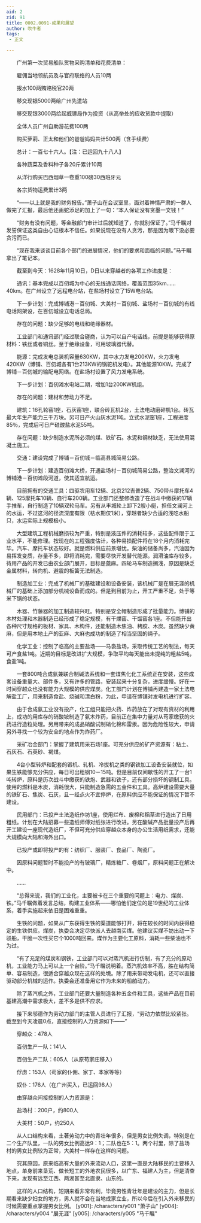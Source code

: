 ```yaml
---
aid: 2
zid: 91
title: 0002.0091-成果和展望
author: 吹牛者
tags: 
 - 正文

---
```




　　广州第一次贸易船队货物采购清单和花费清单：

　　雇佣当地领航员及与官府联络的人员10两

　　报水100两贿赂税官20两

　　移交现银5000两给广州先遣站

　　移交现银3000两给起威镖局作为投资（从高举处的应收货款中提取）

　　全体人员广州自助游花费100两

　　购买萝莉、正太和他们的爸爸妈妈共计500两（含手续费）

　　总计：一百七十六人。【注：已运回九十八人】

　　各种蔬菜及香料种子各20斤累计10两

　　从洋行购买巴西烟草一卷重100磅30西班牙元

　　各宗货物运费累计3两

　　“——以上就是我的财务报告。”萧子山在会议室里，面对着神情严肃的一群人做完了汇报，最后他还画蛇添足的加上了一句：“本人保证没有贪墨一文钱！”

　　“财务有没有问题，等金融部门审计过后就知道了，你就别保证了。”马千瞩对发誓保证这类自由心证根本不信任。如果说现在没有人贪污，那是因为眼下没必要贪污而已。

　　“现在我来谈谈目前各个部门的进展情况，他们的要求和面临的问题。”马千瞩拿出了笔记本。

　　截至到今天：1628年11月10日，D日以来穿越者的各项工作进度是：

　　通讯：基本完成以百仞城为中心的无线通话网络，覆盖范围35km……40km。在广州设立了远程电台站，在盐场村设立了15W电台站。

　　下一步计划：完成博铺港－百仞城、大美村－百仞城、盐场村－百仞城的有线电话网架设，在百仞城设立电话总局。

　　存在的问题：缺少足够的电线和绝缘器材。

　　工业部门和通讯部门经过联合磋商，认为可以自产电话线，前提是能够获得原材料：铁丝或者铜丝。至于绝缘设备，可用玻璃器代替。

　　能源：完成发电总装机容量630KW，其中水力发电200KW，火力发电420KW（博铺、百仞城各有1台213KW的锅驼机发电）。其他能源10KW。完成了博铺－百仞城的输配电网络。在盐场村设置了风力发电系统。

　　下一步计划：百仞滩水电站二期，增加1台200KW机组。

　　存在的问题：建材和劳动力不足。

　　建筑：16孔轮窑1座，石灰窑1座，联合砖瓦机2台，土法电动磨碎机1台。砖瓦最大年生产能力三千万块。另可日产火山灰水泥1吨。立式水泥窑1座，工程进度85％，完成后可日产硅酸盐水泥55吨。

　　存在问题：缺少制造水泥所必须的煤、铁矿石。水泥和钢材缺乏，无法使用混凝土施工。

　　交通：建设完成了博铺－百仞城－临高县城简易公路。

　　下一步计划：建造百仞滩大桥，开通盐场村－百仞城简易公路，整治文澜河的博铺港－百仞滩段河道，使其适宜航运。

　　目前拥有的交通工具：四驱农用车12辆、北京212吉普2辆、750带斗摩托车4辆、125摩托车10辆、自行车200辆。工业部门还整修改造了在战斗中缴获的17辆手推车，自行制造了10辆双轮马车。另有从丰城轮上卸下2艘小艇，担任文澜河上的水运，不过这河的径流深度有限（枯水期仅1米），穿越者缺少合适的浅吃水船只，水运实际上规模极小。

　　大型建筑工程机械磨损较为严重，特别是液压件的消耗较多，这些配件限于工业水平，不能修理。按现在的工程强度估计，各种易损配件将在18个月内消耗完毕。汽车、摩托车状态较好。就是燃料供应前景堪忧。柴油的储备尚多，汽油因为易挥发变质，存量不多，即将消耗完，需要尽快开发替代能源。润滑油库存较多，待用产品的开发已由农业部门展开，目标是蓖麻。四轮马车制造搁浅，原因是缺乏金属材料，转向机、避震的板簧无法制造。

　　制造加工业：完成了机械厂的基础建设和设备安装，该机械厂是在展无涯的机械厂的基础上添加部分机械设备而成的。但是到目前为止，开工严重不足，处于等米下锅的状态。

　　木器、竹藤器的加工制造较兴旺。特别是安全帽制造形成了批量能力。博铺的木材处理和木器制造已经形成了稳定规模，有干燥窑、干馏窑各1座。不但能开出各种尺寸规格的板材、家具、木构件，还能制造木焦油、栲胶、木炭。虽然缺少黄麻，但是用本地土产的亚麻、大麻也成功的制造了相当坚固的绳子。

　　化学工业：控制了临高的主要盐场――马袅盐场，采取传统工艺的制法，每天可产食盐1吨。近期的目标是改进扩大规模，争取平均每天能出未提纯的粗盐5吨，食盐1吨。

　　一套800吨合成氨兼联合制碱法系统和一套煤焦化化工系统正在安装，这些成套设备重量大、部件多，又有许多的管路，安装起来十分复杂，进度缓慢。好在一时间穿越众也没有能力大规模的供应煤炭。化工部门计划在博铺再建造一家土法电解盐工厂，用来制造食盐、烧碱和漂白粉，为此，申请在博铺对发电机进行扩容。

　　由于合成氨工业没有投产，化工组只能把火药、炸药放在了对现有资材的利用上，成功的用库存的硝酸铵制造了氨木炸药，目前正在集中力量对从苟家缴获的火药进行造粒处理。另用带来的成品硝酸试制硝化棉和雷汞。因为危险性较大，申请另外寻找一个较为安全的地点作为炸药厂。

　　采矿冶金部门：掌握了建筑用采石场1座。可充分供应的矿产资源有：粘土、石灰石、石英砂、褐煤。

　　4台小型转炉和配套的锻机、轧机、冷拔机之类的钢铁加工设备安装就位，如果生铁能够充分供应，每日可出粗钢10－15吨。但是目前仅间歇性的开工了一台1吨转炉，原料是历次战斗中缴获的铁炮、武器和铁子，还有部分损坏的钢制工具。使用的燃料是木炭，消耗很大，只能制造急需的五金件和工具。高炉建设需要大量的铁矿石、焦炭、石灰，且一经点火不宜停炉，在原料供应不能保证的情况下暂不建设。

　　民用部门：已投产土法造纸作坊1座，使用烂布、废棉和稻草进行造出了日用粗纸。计划在大陆招募一些造纸师傅对纸张进行改进。另在酸碱产品批量投产后再开工建设一座现代造纸厂，不但可充分供应穿越众本身的办公生活用纸需求，还能大规模向大陆和海外出口。

　　已投产或即将投产的有：纺织厂、服装厂、食品厂、陶瓷厂。

　　因原料问题暂时不能投产的有玻璃厂，精炼糖厂、卷烟厂，原料问题正在解决中。

　　……

　　“总得来说，我们的工业化，主要被卡在三个重要的问题上：电力、煤炭、铁。”马千瞩做着发言总结，构建工业体系——哪怕他们定位的是19世纪的工业体系，着手实施起来依旧是困难重重。

　　生铁的问题，如果从广东获得生铁的渠道能够打开，将在较长的时间内获得稳定的生铁供应。煤炭，执委会决定尽快派人去越南买煤。他建议买煤不妨出动一下驳船，干脆一次性买它个1000吨回来。煤作为主要化工原料，消耗一些柴油也不为过。

　　“有了充足的煤炭和钢铁，工业部门可以对蒸汽机进行仿制，有了充分的原动机，工业能力马上可以上一个台阶。”马千瞩说明着。蒸汽机效率不高，胜在结构简单、容易制造，很适合穿越众现在这样的处境。除了用来带动发电机，还可以直接驱动部分机械的运作。执委会还准备用它作为未来的船舶动力。

　　除了蒸汽机之外，工业部门还要大量制造各种五金件和工具，这些产品在目前基建高潮中需求极大，差不多是供不应求。

　　接下来邬德作为劳动力部门的主管人员进行了汇报，“劳动力依然比较紧张。截至到今天凌晨0点，直接控制的人力资源如下——”

　　穿越众：478人

　　百仞生产一队：141人

　　百仞生产二队：605人（从原苟家庄移入）

　　俘虏：153人（苟家的仆佣、家丁、本家等等）

　　奴仆：176人（在广州买入，已运回98人）

　　由穿越众间接控制的人力资源是：

　　盐场村：200户，约800人

　　大美村：50户，约250人

　　从人口结构来看，土著劳动力中的青壮年很多，但是男女比例失调，特别是在二个生产队里，一队的男女比例高达9：1；二队也在5：1。两个村里，除了盐场村的男女比例较为正常，大美村一样存在这样的问题。

　　究其原因，原来临高有大量的外来流动人口，这里一直是大陆移民的主要移入地点，单身前来垦荒、做长短工的外地农民很多，以广东、福建人为主，但是清查下来，发现有远至江西、两湖甚至北直隶、山东的。

　　这样的人口结构，短期来看非常有利，毕竟男性青壮年是建设的主力，但是长期看来缺少妇女的地方，男人就不会在当地成家立业，所以今后在引入外来移民的时候需要重点掌握男女比例。
[y001]: /characters/y001 "萧子山"
[y004]: /characters/y004 "展无涯"
[y005]: /characters/y005 "马千瞩"


